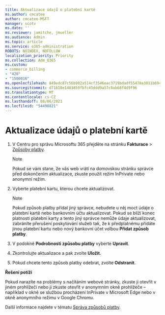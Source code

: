 ```yaml
---
title: Aktualizace údajů o platební kartě
ms.author: cmcatee
author: cmcatee-MSFT
manager: scotv
ms.date: ''
ms.reviewer: jamitche, jmueller
ms.audience: Admin
ms.topic: article
ms.service: o365-administration
ROBOTS: NOINDEX, NOFOLLOW
localization_priority: Priority
ms.collection: Adm_O365
ms.custom:
- commerce_billing
- "428"
- "1500016"
ms.openlocfilehash: 849edc87c56b902a514cf3546eac3719bdadf55470a3011b694182b1e22e2433
ms.sourcegitcommit: d71b18e1403859fbfc45ddd9a57c8ab68f4d9f96
ms.translationtype: MT
ms.contentlocale: cs-CZ
ms.lasthandoff: 08/06/2021
ms.locfileid: "54498821"
---
```

# <a name="update-credit-card-information"></a>Aktualizace údajů o platební kartě

1. V Centru pro správu Microsoftu 365 přejděte na stránku **Fakturace** \> [Způsoby platby](https://go.microsoft.com/fwlink/p/?linkid=2018806).

    > [!NOTE]
    > Pokud se vám stane, že vás web vrátí na domovskou stránku správce před dokončením aktualizace, zkuste použít režim InPrivate nebo anonymní režim.
  
2. Vyberte platební kartu, kterou chcete aktualizovat.

    > [!NOTE]
    > Pokud způsob platby přidal jiný správce, nebudete u něj moct údaje o platební kartě nebo bankovním účtu aktualizovat. Pokud se blíží konec platnosti platební karty a tento jiný správce nemůže údaje aktualizovat, zabráníte přerušení poskytování služeb tak, že k předplatnému přidáte jinou platební kartu nebo nový bankovní účet volbou **Přidat způsob platby**.
  
3. V podokně **Podrobnosti způsobu platby** vyberte **Upravit**.

4. Zkontrolujte aktualizace a pak zvolte **Uložit**.

5. Pokud chcete tento způsob platby odebrat, zvolte **Odstranit**.

**Řešení potíží**

Pokud narazíte na problémy s načítáním webové stránky, zkuste ji otevřít v jiném prohlížeči nebo ji zkuste otevřít v anonymním okně prohlížeče – například v okně se službou procházení InPrivate v Microsoft Edge nebo v okně anonymního režimu v Google Chromu. 

Další informace najdete v tématu [Správa způsobů platby](/microsoft-365/commerce/billing-and-payments/manage-payment-methods).